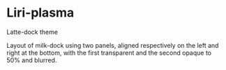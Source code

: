 # Liri-plasma
Latte-dock theme

Layout of milk-dock using two panels, aligned respectively on the left and right at the bottom, with the first transparent and the second opaque to 50% and blurred.
